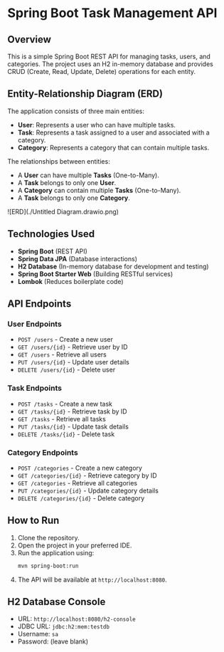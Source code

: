 # Spring Boot Task Management API

## Overview
This is a simple Spring Boot REST API for managing tasks, users, and categories. The project uses an H2 in-memory database and provides CRUD (Create, Read, Update, Delete) operations for each entity.

## Entity-Relationship Diagram (ERD)
The application consists of three main entities:
- **User**: Represents a user who can have multiple tasks.
- **Task**: Represents a task assigned to a user and associated with a category.
- **Category**: Represents a category that can contain multiple tasks.

The relationships between entities:
- A **User** can have multiple **Tasks** (One-to-Many).
- A **Task** belongs to only one **User**.
- A **Category** can contain multiple **Tasks** (One-to-Many).
- A **Task** belongs to only one **Category**.

![ERD](./Untitled Diagram.drawio.png)

## Technologies Used
- **Spring Boot** (REST API)
- **Spring Data JPA** (Database interactions)
- **H2 Database** (In-memory database for development and testing)
- **Spring Boot Starter Web** (Building RESTful services)
- **Lombok** (Reduces boilerplate code)

## API Endpoints
### User Endpoints
- `POST /users` - Create a new user
- `GET /users/{id}` - Retrieve user by ID
- `GET /users` - Retrieve all users
- `PUT /users/{id}` - Update user details
- `DELETE /users/{id}` - Delete user

### Task Endpoints
- `POST /tasks` - Create a new task
- `GET /tasks/{id}` - Retrieve task by ID
- `GET /tasks` - Retrieve all tasks
- `PUT /tasks/{id}` - Update task details
- `DELETE /tasks/{id}` - Delete task

### Category Endpoints
- `POST /categories` - Create a new category
- `GET /categories/{id}` - Retrieve category by ID
- `GET /categories` - Retrieve all categories
- `PUT /categories/{id}` - Update category details
- `DELETE /categories/{id}` - Delete category

## How to Run
1. Clone the repository.
2. Open the project in your preferred IDE.
3. Run the application using:
   ```sh
   mvn spring-boot:run
   ```
4. The API will be available at `http://localhost:8080`.

## H2 Database Console
- URL: `http://localhost:8080/h2-console`
- JDBC URL: `jdbc:h2:mem:testdb`
- Username: `sa`
- Password: (leave blank)

